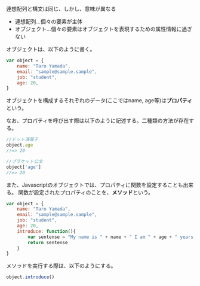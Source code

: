 <!-- title=オブジェクト -->

連想配列と構文は同じ、しかし、意味が異なる

- 連想配列...個々の要素が主体
- オブジェクト...個々の要素はオブジェクトを表現するための属性情報に過ぎない

オブジェクトは、以下のように書く。

```js:sample.js
var object = {
    name: "Taro Yamada",
    email: "sample@sample.sample",
    job: "student",
    age: 20,
}
```

オブジェクトを構成するそれぞれのデータ(ここではname, age等)は**プロパティ**という。

なお、プロパティを呼び出す際は以下のように記述する。二種類の方法が存在する。

```js
//ドット演算子
object.age
//=> 20

//ブラケット公文
object['age']
//=> 20
```

また、Javascriptのオブジェクトでは、プロパティに関数を設定することも出来る。
関数が設定されたプロパティのことを、**メソッド**という。

```js
var object = {
    name: "Taro Yamada",
    email: "sample@sample.sample",
    job: "student",
    age: 20,
    introduce: function(){
        var sentense = "My name is " + name + " I am " + age + " years old."
        return sentense
    }
}
```

メソッドを実行する際は、以下のようにする。

```js
object.introduce()
```


<!-- ## 留意点

- 原則インスタンス化して使用する。

```js
var 変数名 = new オブジェクト名(引数)
変数名.プロパティ名
変数名.メソッド名(引数)
```
- 勿論クラスメソッド、クラスプロパティも存在(= 静的メソッド/静的プロパティ)

```js
オブジェクト名.プロパティ名
オブジェクト名.メソッド名(引数)
``` -->